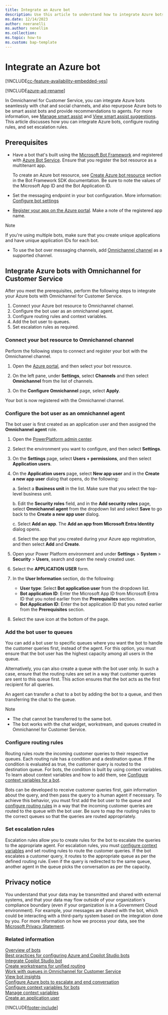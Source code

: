```yaml
---
title: Integrate an Azure bot
description: Use this article to understand how to integrate Azure bots in the contact center.
ms.date: 12/14/2023
author: neeranelli
ms.author: nenellim
ms.collection:
ms.topic: how-to
ms.custom: bap-template
---
```


# Integrate an Azure bot

[!INCLUDE[cc-feature-availability-embedded-yes](../../includes/cc-feature-availability-embedded-yes.md)]

[!INCLUDE[azure-ad-rename](../../includes/cc-azure-ad-rename.md)]

In Omnichannel for Customer Service, you can integrate Azure bots seamlessly with chat and social channels, and also repurpose Azure bots to be smart assist bots and provide recommendations to agents. For more information, see [Manage smart assist](smart-assist.md) and [View smart assist suggestions](../use/oc-smart-assist.md). This article discusses how you can integrate Azure bots, configure routing rules, and set escalation rules.

## Prerequisites

- Have a bot that's built using the [Microsoft Bot Framework](https://dev.botframework.com) and registered with [Azure Bot Service](/azure/bot-service/bot-service-quickstart-registration?view=azure-bot-service-4.0&preserve-view=true). Ensure that you register the bot resource as a multitenant app.

    To create an Azure bot resource, see [Create Azure bot resource](/azure/bot-service/bot-service-quickstart-registration?view=azure-bot-service-4.0#create-the-resource&preserve-view=true) section in the Bot Framework SDK documentation. Be sure to note the values of the Microsoft App ID and the Bot Application ID.
- Set the messaging endpoint in your bot configuration. More information: [Configure bot settings](/azure/bot-service/bot-service-manage-settings?view=azure-bot-service-4.0&preserve-view=true&tabs=userassigned)
- [Register your app on the Azure portal](/azure/active-directory/develop/quickstart-register-app#register-an-application). Make a note of the registered app name.

> [!NOTE]
> If you're using multiple bots, make sure that you create unique applications and have unique application IDs for each bot.

- To use the bot over messaging channels, add [Omnichannel channel](/azure/bot-service/bot-service-channel-omnichannel?view=azure-bot-service-4.0&preserve-view=true) as a supported channel.

## Integrate Azure bots with Omnichannel for Customer Service

After you meet the prerequisites, perform the following steps to integrate your Azure bots with Omnichannel for Customer Service.

1. Connect your Azure bot resource to Omnichannel channel.
1. Configure the bot user as an omnichannel agent.
1. Configure routing rules and context variables.
1. Add the bot user to queues.
1. Set escalation rules as required.

### Connect your bot resource to Omnichannel channel

Perform the following steps to connect and register your bot with the Omnichannel channel.

1. Open the [Azure portal](https://portal.azure.com), and then select your bot resource.

2. On the left pane, under **Settings**, select **Channels** and then select **Omnichannel** from the list of channels.

3. On the **Configure Omnichannel** page, select **Apply**.

Your bot is now registered with the Omnichannel channel.

### Configure the bot user as an omnichannel agent

The bot user is first created as an application user and then assigned the **Omnichannel agent** role.

1. Open the [PowerPlatform admin center](https://admin.powerplatform.com).

1. Select the environment you want to configure, and then select **Settings**.

1. On the **Settings** page, select **Users + permissions**, and then select **Application users**.

1. On the **Application users** page, select **New app user** and in the **Create a new app user** dialog that opens, do the following:

    a. Select a **Business unit** in the list. Make sure that you select the top-level business unit.
    
    b. Edit the **Security roles** field, and in the **Add security roles** page, select **Omnichannel agent** from the dropdown list and select **Save** to go back to the **Create a new app user** dialog.
    
    c. Select **Add an app**. The **Add an app from Microsoft Entra Identity** dialog opens.
    
    d. Select the app that you created during your Azure app registration, and then select **Add** and **Create**.

1. Open your Power Platform environment and under **Settings** > **System** > **Security** > **Users**, search and open the newly created user.

1. Select the **APPLICATION USER** form.

1. In the **User Information** section, do the following:
    - **User type**: Select **Bot application user** from the dropdown list.
    - **Bot application ID**: Enter the Microsoft App ID from Microsoft Entra ID that you noted earlier from the **Prerequisites** section.
    - **Bot Application ID**: Enter the bot application ID that you noted earlier from the **Prerequisites** section.

1. Select the save icon at the bottom of the page.

### Add the bot user to queues

You can add a bot user to specific queues where you want the bot to handle the customer queries first, instead of the agent. For this option, you must ensure that the bot user has the highest capacity among all users in the queue.

Alternatively, you can also create a queue with the bot user only. In such a case, ensure that the routing rules are set in a way that customer queries are sent to this queue first. This action ensures that the bot acts as the first recipient for all queries.

An agent can transfer a chat to a bot by adding the bot to a queue, and then transferring the chat to the queue.

> [!Note]
> - The chat cannot be transferred to the same bot.
> - The bot works with the chat widget, workstream, and queues created in Omnichannel for Customer Service.

### Configure routing rules

Routing rules route the incoming customer queries to their respective queues. Each routing rule has a condition and a destination queue. If the condition is evaluated as true, the customer query is routed to the destination queue. For bots, the condition is built by using context variables. To learn about context variables and how to add them, see [Configure context variables for a bot](context-variables-for-bot.md).

Bots can be developed to receive customer queries first, gain information about the query, and then pass the query to a human agent if necessary. To achieve this behavior, you must first add the bot user to the queue and [configure routing rules](configure-route-to-queue-rules.md) in a way that the incoming customer queries are routed to the queue with the bot user. Be sure to map the routing rules to the correct queues so that the queries are routed appropriately.

### Set escalation rules

Escalation rules allow you to create rules for the bot to escalate the queries to the appropriate agent. For escalation rules, you must [configure context variables](context-variables-for-bot.md) and set routing rules to route the customer queries. If the bot escalates a customer query, it routes to the appropriate queue as per the defined routing rule. Even if the query is redirected to the same queue, another agent in the queue picks the conversation as per the capacity.

## Privacy notice

You understand that your data may be transmitted and shared with external systems, and that your data may flow outside of your organization's compliance boundary (even if your organization is in a Government Cloud environment). For example, your messages are shared with the bot, which could be interacting with a third-party system based on the integration done by you. For more information on how we process your data, see the [Microsoft Privacy Statement](https://privacy.microsoft.com/privacystatement).

### Related information

[Overview of bots](overview-bots.md)   
[Best practices for configuring Azure and Copilot Studio bots](configure-bot-best-practices.md)  
[Integrate Copilot Studio bot](configure-bot-virtual-agent.md)  
[Create workstreams for unified routing](create-workstreams.md)  
[Work with queues in Omnichannel for Customer Service](queues-omnichannel.md)  
[View bot insights](../implement/omnichannel-insights-dashboard.md#botinsights)  
[Configure Azure bots to escalate and end conversation](../develop/bot-escalate-end-conversation.md)  
[Configure context variables for bots](context-variables-for-bot.md)  
[Manage context variables](manage-context-variables.md)  
[Create an application user](/powerapps/developer/data-platform/use-multi-tenant-server-server-authentication#create-a-multi-tenant-web-application-registered-with-your-azure-ad-tenant)  

[!INCLUDE[footer-include](../../includes/footer-banner.md)]
